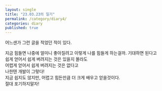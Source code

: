 ```yaml
---
layout: single
title: "23.03.23의 일기"
permalink: /category/diary4/
categories: diary
published: true
---
```


어느샌가 그런 글을 적었던 적이 있다.

지금 힘들면 나중에 얼미니 좋아질려고 이렇게 나를 힘들게 하는걸까.
기대하면 된다고  
쉽게 얻어서 쉽게 버려지는 것은 있을지 몰라도  
어렵게 얻어서 쉽게 버려지는 것은 없다고  
나한텐 개발이 그렇다!  
지금 쉽지도 않지만, 어렵고 힘든만큼 더 크게 배우고 얻을것이다.  
절대 포기하지말자!
